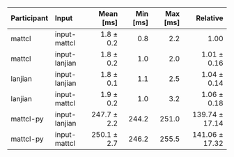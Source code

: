 | Participant | Input | Mean [ms] | Min [ms] | Max [ms] | Relative |
|:---|:---|---:|---:|---:|---:|
| mattcl | input-mattcl | 1.8 ± 0.2 | 0.8 | 2.2 | 1.00 |
| mattcl | input-lanjian | 1.8 ± 0.2 | 1.0 | 2.0 | 1.01 ± 0.16 |
| lanjian | input-lanjian | 1.8 ± 0.1 | 1.1 | 2.5 | 1.04 ± 0.14 |
| lanjian | input-mattcl | 1.9 ± 0.2 | 1.0 | 3.2 | 1.06 ± 0.18 |
| mattcl-py | input-lanjian | 247.7 ± 2.2 | 244.2 | 251.0 | 139.74 ± 17.14 |
| mattcl-py | input-mattcl | 250.1 ± 2.7 | 246.2 | 255.5 | 141.06 ± 17.32 |
